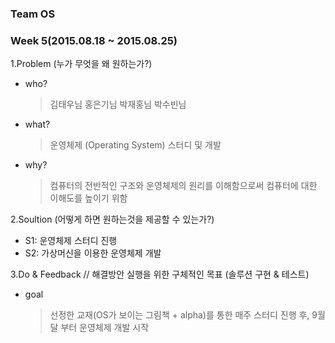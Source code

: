 ### Team OS

### Week 5(2015.08.18 ~ 2015.08.25)

1.Problem (누가 무엇을 왜 원하는가?)

  - who?

    > 김태우님
    > 홍은기님
    > 박재홍님
    > 박수빈님

  - what?

    > 운영체제 (Operating System) 스터디 및 개발

  - why?

    > 컴퓨터의 전반적인 구조와 운영체제의 원리를 이해함으로써 컴퓨터에 대한 이해도를 높이기 위함

2.Soultion (어떻게 하면 원하는것을 제공할 수 있는가?)

  - S1: 운영체제 스터디 진행
  - S2: 가상머신을 이용한 운영체제 개발

3.Do & Feedback // 해결방안 실행을 위한 구체적인 목표 (솔루션 구현 & 테스트)

  - goal
  
    > 선정한 교재(OS가 보이는 그림책 + alpha)를 통한 매주 스터디 진행 후, 9월 달 부터 운영체제 개발 시작 
